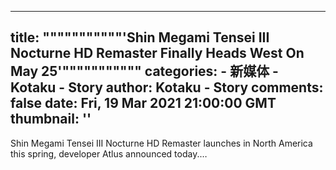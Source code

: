 
---
title: """""""""""'Shin Megami Tensei III Nocturne HD Remaster Finally Heads West On May 25'"""""""""""
categories: 
    - 新媒体
    - Kotaku - Story
author: Kotaku - Story
comments: false
date: Fri, 19 Mar 2021 21:00:00 GMT
thumbnail: ''
---

<div>   
Shin Megami Tensei III Nocturne HD Remaster launches in North America this spring, developer Atlus announced today.…  
</div>
            